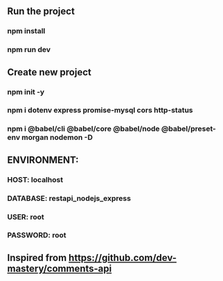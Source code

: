 ## Run the project
### npm install
### npm run dev

## Create new project
### npm init -y
### npm i dotenv express promise-mysql cors http-status
### npm i @babel/cli @babel/core @babel/node @babel/preset-env morgan nodemon -D

## ENVIRONMENT:
### HOST: localhost
### DATABASE: restapi_nodejs_express
### USER: root
### PASSWORD: root

## Inspired from https://github.com/dev-mastery/comments-api
